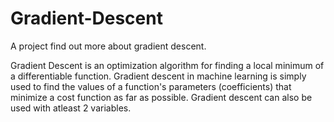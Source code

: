 # Gradient-Descent
A project find out more about gradient descent.

Gradient Descent is an optimization algorithm for finding a local minimum of a differentiable function. Gradient descent in machine learning is simply used to find the values of a function's parameters (coefficients) that minimize a cost function as far as possible.
Gradient descent can also be used with atleast 2 variables.
